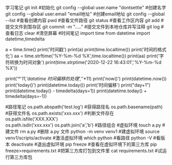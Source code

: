 学习笔记
git init  #初始化
git config --global user.name "dontsettle"   #创建名字
git config --global user.email "email地址"    #创建email地址
git config --global --list #查看创建内容
pwd                 #查看文件路径
git status         #查看工作区内容
git add            #提交文件到暂存区
git commit -m  "....."     #提交文件到本地仓库并写注释
git log             #查看日志
clear               #清空屏幕
#时间笔记
import time
from datetime import datetime,timedelta

a = time.time()
print('时间戳')
print(a)
print(time.localtime())
print('时间的格式化')
aa = time.strftime('%Y-%m-%d %X',time.localtime())
print(aa)
print('字符转换为时间对象')
print(time.strptime('2020-12-22 16:43:01','%Y-%m-%d %X'))

print('*'*11,'datatime 时间偏移的处理','*'*11)
print('now()')
print(datetime.now())
print('today()')
print(datetime.today())
print('时间偏移')
print("day+1")
print(datetime.today() - timedelta(days=1))
print(datetime.today() + timedelta(days=-1))

#路径笔记
os.path.abspath('test.log') #获得路径名
os.path.basename(path)      #获得文件名
os.path.exists('xxx.xxx')   #判断文件存在
os.path.isfile('XXX.XXX')   
os.path.isdir('xxx.xxx')
os.path.join('a','b')      #路径组合
#虚拟环境
touch a.py                # 建文件
rm a.py                   #删除 a.py 文件
python -m venv venv1      #建虚拟环境
source venv1/scripts/activate  #激活虚拟环境
which python                    #看路径
python -V                   #看版本
deactivate                  #退出虚拟环境
pip freeze                  #查看在虚拟环境下的第三方库
pip freeze>requirements.txt  #把第三方库打包到文件里
cat requirements.txt          #试运行第三方库包
